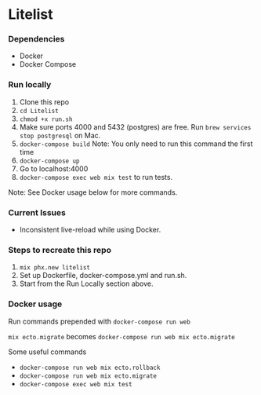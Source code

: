 # Litelist

### Dependencies

* Docker
* Docker Compose

### Run locally
1. Clone this repo
1. `cd Litelist`
1. `chmod +x run.sh`
1. Make sure ports 4000 and 5432 (postgres) are free. Run `brew services stop postgresql` on Mac.
1. `docker-compose build` Note: You only need to run this command the first time
1. `docker-compose up`
1. Go to localhost:4000
1. `docker-compose exec web mix test` to run tests.

Note: See Docker usage below for more commands.

### Current Issues
* Inconsistent live-reload while using Docker.

### Steps to recreate this repo
1. `mix phx.new litelist`
1. Set up Dockerfile, docker-compose.yml and run.sh.
1. Start from the Run Locally section above.

### Docker usage

Run commands prepended with `docker-compose run web`

`mix ecto.migrate` becomes `docker-compose run web mix ecto.migrate`

Some useful commands

* `docker-compose run web mix ecto.rollback`
* `docker-compose run web mix ecto.migrate`
* `docker-compose exec web mix test`